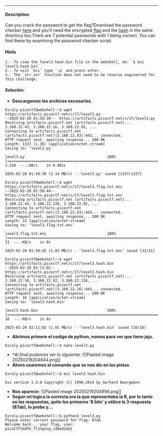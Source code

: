---
#### Description
Can you crack the password to get the flag?Download the password checker [here](https://artifacts.picoctf.net/c/17/level3.py) and you'll need the encrypted [flag](https://artifacts.picoctf.net/c/17/level3.flag.txt.enc) and the [hash](https://artifacts.picoctf.net/c/17/level3.hash.bin) in the same directory too.There are 7 potential passwords with 1 being correct. You can find these by examining the password checker script.

#### Hints 
```
1.- To view the level3.hash.bin file in the webshell, do: `$ bvi level3.hash.bin`
2.- To exit `bvi` type `:q` and press enter.
3.- The `str_xor` function does not need to be reverse engineered for this challenge.
```

#### Solución:
- **Descargamos los archivos necesarios.**
```
Esraly-picoctf@webshell:~$ wget https://artifacts.picoctf.net/c/17/level3.py
--2025-02-20 01:58:30--  https://artifacts.picoctf.net/c/17/level3.py
Resolving artifacts.picoctf.net (artifacts.picoctf.net)... 3.160.22.43, 3.160.22.16, 3.160.22.92, ...
Connecting to artifacts.picoctf.net (artifacts.picoctf.net)|3.160.22.43|:443... connected.
HTTP request sent, awaiting response... 200 OK
Length: 1337 (1.3K) [application/octet-stream]
Saving to: 'level3.py'

level3.py                                      100%[===================================================================================================>]   1.31K  --.-KB/s    in 0.001s  

2025-02-20 01:58:30 (2.14 MB/s) - 'level3.py' saved [1337/1337]

Esraly-picoctf@webshell:~$ wget https://artifacts.picoctf.net/c/17/level3.flag.txt.enc
--2025-02-20 01:58:44--  https://artifacts.picoctf.net/c/17/level3.flag.txt.enc
Resolving artifacts.picoctf.net (artifacts.picoctf.net)... 3.160.22.43, 3.160.22.128, 3.160.22.92, ...
Connecting to artifacts.picoctf.net (artifacts.picoctf.net)|3.160.22.43|:443... connected.
HTTP request sent, awaiting response... 200 OK
Length: 31 [application/octet-stream]
Saving to: 'level3.flag.txt.enc'

level3.flag.txt.enc                            100%[===================================================================================================>]      31  --.-KB/s    in 0s      

2025-02-20 01:58:45 (1.83 MB/s) - 'level3.flag.txt.enc' saved [31/31]

Esraly-picoctf@webshell:~$ wget https://artifacts.picoctf.net/c/17/level3.hash.bin
--2025-02-20 02:11:02--  https://artifacts.picoctf.net/c/17/level3.hash.bin
Resolving artifacts.picoctf.net (artifacts.picoctf.net)... 3.160.22.16, 3.160.22.92, 3.160.22.128, ...
Connecting to artifacts.picoctf.net (artifacts.picoctf.net)|3.160.22.16|:443... connected.
HTTP request sent, awaiting response... 200 OK
Length: 16 [application/octet-stream]
Saving to: 'level3.hash.bin'

level3.hash.bin                                100%[===================================================================================================>]      16  --.-KB/s    in 0s      

2025-02-20 02:11:02 (1.01 MB/s) - 'level3.hash.bin' saved [16/16]

```
- **Abrimos primero el codigo de python, nomas para ver que tiene jaja.**
```
Esraly-picoctf@webshell:~$ nano level3.py
```
- **Al final podemos ver lo siguiente.*
![[Pasted image 20250219204844.png]]
- **Ahora usaremos el comando que se nos dio en las pistas.**
```
Esraly-picoctf@webshell:~$ bvi level3.hash.bin

bvi version 1.4.0 Copyright (C) 1996-2014 by Gerhard Buergmann
```
- **Nos aparece:**
![[Pasted image 20250219204956.png]]
- **Segun mi logica la correcta era la que representaba la R, por lo tanto en las respuestas, quite los primeros '8 bits' y utilice la 3 respuesta (87ab), lo probe y...** 
```
Esraly-picoctf@webshell:~$ python3 level3.py 
Please enter correct password for flag: 87ab
Welcome back... your flag, user:
picoCTF{m45h_fl1ng1ng_cd6ed2eb}
```
